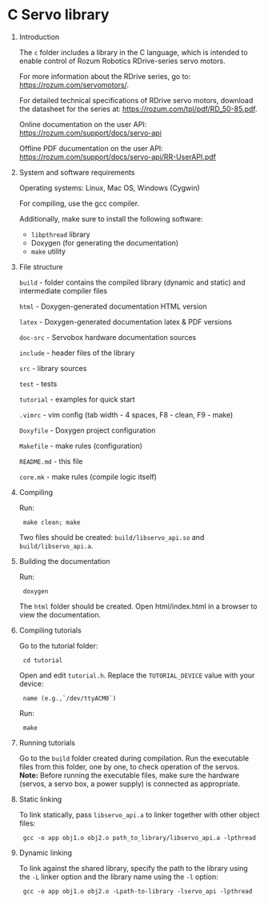 # C Servo library

1. Introduction

    The `c` folder includes a library in the C language, which is intended to enable control of Rozum Robotics RDrive-series servo motors.
   
    For more information about the RDrive series, go to: https://rozum.com/servomotors/.
    
    For detailed technical specifications of RDrive servo motors, download the datasheet for the series at: https://rozum.com/tpl/pdf/RD_50-85.pdf.
    
    Online documentation on the user API: https://rozum.com/support/docs/servo-api

    Offline PDF ducumentation on the user API: https://rozum.com/support/docs/servo-api/RR-UserAPI.pdf
    
2. System and software requirements

   Operating systems: Linux, Mac OS, Windows (Cygwin)
   
   For compiling, use the gcc compiler.
   
   Additionally, make sure to install the following software:
   - `libpthread` library
   - Doxygen (for generating the documentation)
   - `make` utility

3. File structure

    `build` - folder contains the compiled library (dynamic and static) and
              intermediate compiler files
        
    `html` - Doxygen-generated documentation HTML version
    
    `latex` - Doxygen-generated documentation latex & PDF versions

    `doc-src` - Servobox hardware documentation sources
    
    `include` - header files of the library
    
    `src` - library sources
    
    `test` - tests
    
    `tutorial` - examples for quick start
    
    `.vimrc` - vim config (tab width - 4 spaces, F8 - clean, F9 - make)
    
    `Doxyfile` - Doxygen project configuration
    
    `Makefile` - make rules (configuration)
    
    `README.md` - this file
    
    `core.mk` - make rules (compile logic itself)

4. Compiling

    Run:
    
        make clean; make
        
    Two files should be created: `build/libservo_api.so` and `build/libservo_api.a`.

5. Building the documentation

    Run:
    
        doxygen
        
    The `html` folder should be created. Open html/index.html in a browser to view the
    documentation.

6. Compiling tutorials

    Go to the tutorial folder:
    
        cd tutorial
        
    Open and edit `tutorial.h`. Replace the `TUTORIAL_DEVICE` value with your device:
    
        name (e.g.,`/dev/ttyACM0`)
        
    Run:
    
        make

7. Running tutorials

    Go to the `build` folder created during compilation. Run the executable files from this folder, one by one, to check operation of the servos.
    <b>Note:</b> Before running the executable files, make sure the hardware (servos, a servo box, a power supply) is connected as appropriate.

8. Static linking

    To link statically, pass `libservo_api.a` to linker together with other 
    object files:
    
        gcc -o app obj1.o obj2.o path_to_library/libservo_api.a -lpthread
        
9. Dynamic linking

    To link against the shared library, specify the path to the library using the `-L` linker
    option and the library name using the `-l` option:
    
        gcc -o app obj1.o obj2.o -Lpath-to-library -lservo_api -lpthread
        
   
